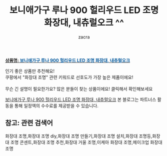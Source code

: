﻿---
layout: post
title:  "보니애가구 루나 900 헐리우드 LED 조명 화장대, 내츄럴오크 ^^"
author: zacra
categories: [ 아이템 ]
tags: [화장대 조명,화장대 조명 diy,화장대 조명 만들기,화장대 조명 설치,화장대 조명등,화장대 조명 콘센트,화장대 조명 추천,화장대 거울 조명,이케아 화장대 조명,메이크업 화장대 조명]
image: https://static.coupangcdn.com/image/vendor_inventory/02fa/bc3f57ea2514d355cadfffb04ecc5bb6655f12505d9d4dffd07f64809458.jpg 
description: "쿠팡에서 화장대 조명 관련 키워드로 가장 고객 선호도가 높은 제품이랍니다."
rating: 4.5
---

<a href="https://link.coupang.com/re/AFFSDP?lptag=AF8407795&pageKey=1112091344&itemId=2075676149&vendorItemId=70074781800&traceid=V0-153-10e195870a3ed118"><b>상품명: <font color='#01579B'>보니애가구 루나 900 헐리우드 LED 조명 화장대, 내츄럴오크</font></b></a>

인기 좋은 상품만 추천해요!<br/>
쿠팡에서 "화장대 조명" 관련 키워드로 선호도가 가장 높은 제품이에요!<br/><br/>
무슨 긴 설명이 필요한가요? 많은 분들이 찾는 상품이에요!
클릭해서 확인해보세요


<a href="https://link.coupang.com/re/AFFSDP?lptag=AF8407795&pageKey=1112091344&itemId=2075676149&vendorItemId=70074781800&traceid=V0-153-10e195870a3ed118">보니애가구 루나 900 헐리우드 LED 조명 화장대, 내츄럴오크</a>
본 블로그는 파트너스 활동을 통해 일정액의 수수료를 제공받을 수 있습니다.

## 참고: 관련 검색어    
화장대 조명,화장대 조명 diy,화장대 조명 만들기,화장대 조명 설치,화장대 조명등,화장대 조명 콘센트,화장대 조명 추천,화장대 거울 조명,이케아 화장대 조명,메이크업 화장대 조명